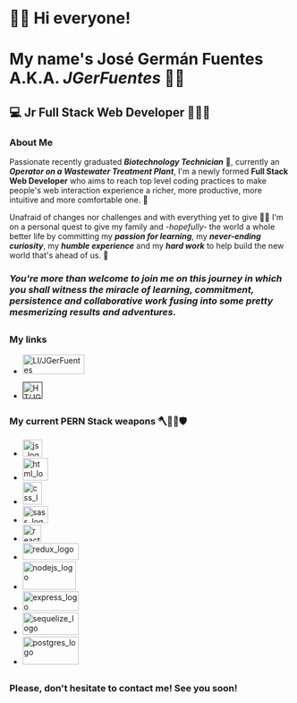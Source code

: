 # 👋🏼 Hi everyone! 
# My name's **José Germán Fuentes** A.K.A. _**JGerFuentes**_ 🤘🏼

## 💻 Jr Full Stack Web Developer 👨🏻‍💻

### About Me

Passionate recently graduated **_Biotechnology Technician_** 🧬, currently an **_Operator on a Wastewater Treatment Plant_**, I'm a newly formed __Full Stack Web Developer__ who aims to reach top level coding practices to make people's web interaction experience a richer, more productive, more intuitive and more comfortable one. 🚀

Unafraid of changes nor challenges and with everything yet to give 💪🏼 I'm on a personal quest to give my family and _-hopefully-_ the world a whole better life by committing my **_passion for learning_**, my **_never-ending curiosity_**, my **_humble experience_** and my **_hard work_** to help build the new world that's ahead of us. 🌌

### **_You're more than welcome to join me on this journey in which you shall witness the miracle of learning, commitment, persistence and collaborative work fusing into some pretty mesmerizing results and adventures._**

##

### My links

- <a href="https://www.linkedin.com/in/JGerFuentes" target="_blank"><img width="110" height="35" src="https://i.imgur.com/ZPBNQmf.png" title="LI/JGerFuentes"/></a>

- <a href="" target="_blank"><img width="35" height="30" src="https://i.imgur.com/1j2BH5n.png" title="HT/JGerFuentes"/></a>

##

### My current PERN Stack weapons 🪓🧔🏽🛡
- <img width="35" height="30" src="https://i.imgur.com/waXSNHF.png" title="js_logo" alt="js_logo" />
- <img width="45" height="40" src="https://i.imgur.com/y6flhRy.png" title="html_logo" alt="html_logo" />
- <img width="34" height="40" src="https://i.imgur.com/0kSPhDm.png" title="css_logo" alt="css_logo" />
- <img width="45" height="30" src="https://i.imgur.com/wLyjRAI.png" title="sass_logo" alt="sass_logo" />
- <img width="33" height="30" src="https://i.imgur.com/qZGgdmv.png" title="react_logo" alt="react_logo" />
- <img width="100" height="30" src="https://i.imgur.com/4j4J7sL.png" title="redux_logo" alt="redux_logo" />
- <img width="95" height="50" src="https://i.imgur.com/acLgwdD.png" title="nodejs_logo" alt="nodejs_logo" />
- <img width="100" height="35" src="https://i.imgur.com/LcWGWHX.png" title="express_logo" alt="express_logo" />
- <img width="100" height="40" src="https://imgur.com/kMRrUbX.png" title="sequelize_logo" alt="sequelize_logo" />
- <img width="100" height="50" src="https://i.imgur.com/yNGQH6S.png" title="postgres_logo" alt="postgres_logo" />

##

### Please, don't hesitate to contact me! See you soon!
